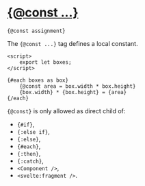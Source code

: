 # [{@const ...}](https://svelte.dev/docs/special-tags#const)
```sveltehtml
{@const assignment}
```
The `{@const ...}` tag defines a local constant.
```sveltehtml
<script>
	export let boxes;
</script>

{#each boxes as box}
	{@const area = box.width * box.height}
	{box.width} * {box.height} = {area}
{/each}
```
`{@const}` is only allowed as direct child of:
- `{#if}`,
- `{:else if}`,
- `{:else}`,
- `{#each}`,
- `{:then}`,
- `{:catch}`,
- `<Component />`,
- `<svelte:fragment />`.
